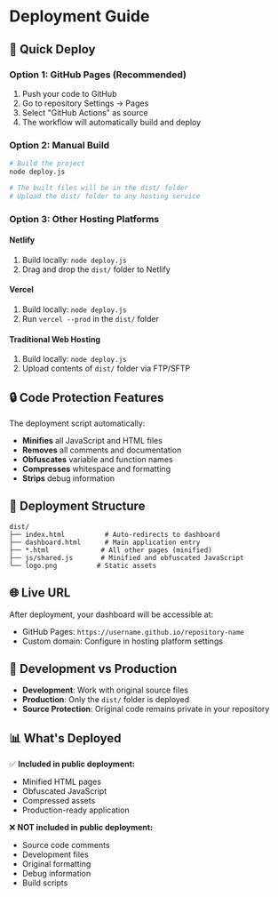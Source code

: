 # Deployment Guide

## 🚀 Quick Deploy

### Option 1: GitHub Pages (Recommended)
1. Push your code to GitHub
2. Go to repository Settings → Pages
3. Select "GitHub Actions" as source
4. The workflow will automatically build and deploy

### Option 2: Manual Build
```bash
# Build the project
node deploy.js

# The built files will be in the dist/ folder
# Upload the dist/ folder to any hosting service
```

### Option 3: Other Hosting Platforms

#### Netlify
1. Build locally: `node deploy.js`
2. Drag and drop the `dist/` folder to Netlify

#### Vercel
1. Build locally: `node deploy.js`
2. Run `vercel --prod` in the `dist/` folder

#### Traditional Web Hosting
1. Build locally: `node deploy.js`
2. Upload contents of `dist/` folder via FTP/SFTP

## 🔒 Code Protection Features

The deployment script automatically:
- **Minifies** all JavaScript and HTML files
- **Removes** all comments and documentation
- **Obfuscates** variable and function names
- **Compresses** whitespace and formatting
- **Strips** debug information

## 📁 Deployment Structure

```
dist/
├── index.html          # Auto-redirects to dashboard
├── dashboard.html      # Main application entry
├── *.html             # All other pages (minified)
├── js/shared.js       # Minified and obfuscated JavaScript
└── logo.png          # Static assets
```

## 🌐 Live URL

After deployment, your dashboard will be accessible at:
- GitHub Pages: `https://username.github.io/repository-name`
- Custom domain: Configure in hosting platform settings

## 🔧 Development vs Production

- **Development**: Work with original source files
- **Production**: Only the `dist/` folder is deployed
- **Source Protection**: Original code remains private in your repository

## 📊 What's Deployed

✅ **Included in public deployment:**
- Minified HTML pages
- Obfuscated JavaScript
- Compressed assets
- Production-ready application

❌ **NOT included in public deployment:**
- Source code comments
- Development files
- Original formatting
- Debug information
- Build scripts
